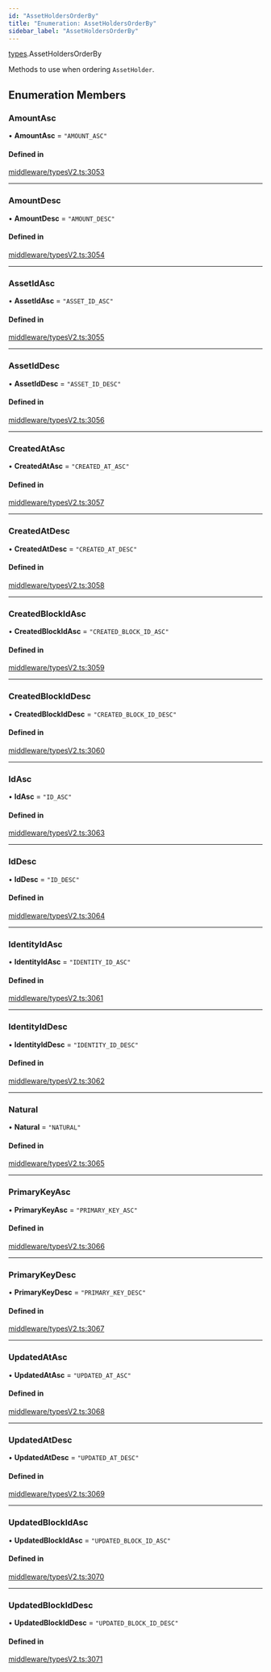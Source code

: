 ```yaml
---
id: "AssetHoldersOrderBy"
title: "Enumeration: AssetHoldersOrderBy"
sidebar_label: "AssetHoldersOrderBy"
---
```


[types](../../../modules/Types/Types.md).AssetHoldersOrderBy

Methods to use when ordering `AssetHolder`.

## Enumeration Members

### AmountAsc

• **AmountAsc** = ``"AMOUNT_ASC"``

#### Defined in

[middleware/typesV2.ts:3053](https://github.com/PolymeshAssociation/polymesh-sdk/blob/07a4c5b0/src/middleware/typesV2.ts#L3053)

___

### AmountDesc

• **AmountDesc** = ``"AMOUNT_DESC"``

#### Defined in

[middleware/typesV2.ts:3054](https://github.com/PolymeshAssociation/polymesh-sdk/blob/07a4c5b0/src/middleware/typesV2.ts#L3054)

___

### AssetIdAsc

• **AssetIdAsc** = ``"ASSET_ID_ASC"``

#### Defined in

[middleware/typesV2.ts:3055](https://github.com/PolymeshAssociation/polymesh-sdk/blob/07a4c5b0/src/middleware/typesV2.ts#L3055)

___

### AssetIdDesc

• **AssetIdDesc** = ``"ASSET_ID_DESC"``

#### Defined in

[middleware/typesV2.ts:3056](https://github.com/PolymeshAssociation/polymesh-sdk/blob/07a4c5b0/src/middleware/typesV2.ts#L3056)

___

### CreatedAtAsc

• **CreatedAtAsc** = ``"CREATED_AT_ASC"``

#### Defined in

[middleware/typesV2.ts:3057](https://github.com/PolymeshAssociation/polymesh-sdk/blob/07a4c5b0/src/middleware/typesV2.ts#L3057)

___

### CreatedAtDesc

• **CreatedAtDesc** = ``"CREATED_AT_DESC"``

#### Defined in

[middleware/typesV2.ts:3058](https://github.com/PolymeshAssociation/polymesh-sdk/blob/07a4c5b0/src/middleware/typesV2.ts#L3058)

___

### CreatedBlockIdAsc

• **CreatedBlockIdAsc** = ``"CREATED_BLOCK_ID_ASC"``

#### Defined in

[middleware/typesV2.ts:3059](https://github.com/PolymeshAssociation/polymesh-sdk/blob/07a4c5b0/src/middleware/typesV2.ts#L3059)

___

### CreatedBlockIdDesc

• **CreatedBlockIdDesc** = ``"CREATED_BLOCK_ID_DESC"``

#### Defined in

[middleware/typesV2.ts:3060](https://github.com/PolymeshAssociation/polymesh-sdk/blob/07a4c5b0/src/middleware/typesV2.ts#L3060)

___

### IdAsc

• **IdAsc** = ``"ID_ASC"``

#### Defined in

[middleware/typesV2.ts:3063](https://github.com/PolymeshAssociation/polymesh-sdk/blob/07a4c5b0/src/middleware/typesV2.ts#L3063)

___

### IdDesc

• **IdDesc** = ``"ID_DESC"``

#### Defined in

[middleware/typesV2.ts:3064](https://github.com/PolymeshAssociation/polymesh-sdk/blob/07a4c5b0/src/middleware/typesV2.ts#L3064)

___

### IdentityIdAsc

• **IdentityIdAsc** = ``"IDENTITY_ID_ASC"``

#### Defined in

[middleware/typesV2.ts:3061](https://github.com/PolymeshAssociation/polymesh-sdk/blob/07a4c5b0/src/middleware/typesV2.ts#L3061)

___

### IdentityIdDesc

• **IdentityIdDesc** = ``"IDENTITY_ID_DESC"``

#### Defined in

[middleware/typesV2.ts:3062](https://github.com/PolymeshAssociation/polymesh-sdk/blob/07a4c5b0/src/middleware/typesV2.ts#L3062)

___

### Natural

• **Natural** = ``"NATURAL"``

#### Defined in

[middleware/typesV2.ts:3065](https://github.com/PolymeshAssociation/polymesh-sdk/blob/07a4c5b0/src/middleware/typesV2.ts#L3065)

___

### PrimaryKeyAsc

• **PrimaryKeyAsc** = ``"PRIMARY_KEY_ASC"``

#### Defined in

[middleware/typesV2.ts:3066](https://github.com/PolymeshAssociation/polymesh-sdk/blob/07a4c5b0/src/middleware/typesV2.ts#L3066)

___

### PrimaryKeyDesc

• **PrimaryKeyDesc** = ``"PRIMARY_KEY_DESC"``

#### Defined in

[middleware/typesV2.ts:3067](https://github.com/PolymeshAssociation/polymesh-sdk/blob/07a4c5b0/src/middleware/typesV2.ts#L3067)

___

### UpdatedAtAsc

• **UpdatedAtAsc** = ``"UPDATED_AT_ASC"``

#### Defined in

[middleware/typesV2.ts:3068](https://github.com/PolymeshAssociation/polymesh-sdk/blob/07a4c5b0/src/middleware/typesV2.ts#L3068)

___

### UpdatedAtDesc

• **UpdatedAtDesc** = ``"UPDATED_AT_DESC"``

#### Defined in

[middleware/typesV2.ts:3069](https://github.com/PolymeshAssociation/polymesh-sdk/blob/07a4c5b0/src/middleware/typesV2.ts#L3069)

___

### UpdatedBlockIdAsc

• **UpdatedBlockIdAsc** = ``"UPDATED_BLOCK_ID_ASC"``

#### Defined in

[middleware/typesV2.ts:3070](https://github.com/PolymeshAssociation/polymesh-sdk/blob/07a4c5b0/src/middleware/typesV2.ts#L3070)

___

### UpdatedBlockIdDesc

• **UpdatedBlockIdDesc** = ``"UPDATED_BLOCK_ID_DESC"``

#### Defined in

[middleware/typesV2.ts:3071](https://github.com/PolymeshAssociation/polymesh-sdk/blob/07a4c5b0/src/middleware/typesV2.ts#L3071)
